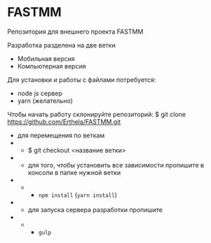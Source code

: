 # FASTMM
Репозитория для внешнего проекта FASTMM

Разработка разделена на две ветки
- Мобильная версия
- Компьютерная версия

Для установки и работы с файлами потребуется:
- node js сервер
- yarn (желательно)

Чтобы начать работу склонируйте репозиторий:
$ git clone https://github.com/Erthela/FASTMM.git
- для перемещения по веткам 
- - $ git checkout <название ветки>
- - для того, чтобы установить все зависимости пропишите в консоли в папке нужной ветки
- - - `npm install` (`yarn install`)
- - для запуска сервера разработки пропишите
- - - `gulp`
